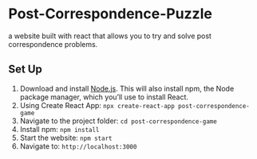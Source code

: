 # Post-Correspondence-Puzzle
a website built with react that allows you to try and solve post correspondence problems.


## Set Up
1. Download and install [Node.js](https://nodejs.org/). This will also install npm, the Node package manager, which you’ll use to install React.
2. Using Create React App: ```npx create-react-app post-correspondence-game```
3. Navigate to the project folder: ```cd post-correspondence-game```
4. Install npm: ```npm install```
5. Start the website: ```npm start```
6. Navigate to: ```http://localhost:3000```

